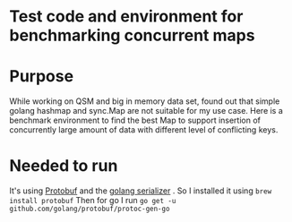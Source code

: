 # Test code and environment for benchmarking concurrent maps

# Purpose
While working on QSM and big in memory data set, found out that simple golang hashmap and sync.Map are not suitable for my use case.
Here is a benchmark environment to find the best Map to support insertion of concurrently large amount of data with different level of conflicting keys.

# Needed to run
It's using [Protobuf](https://developers.google.com/protocol-buffers/) and the [golang serializer](https://github.com/golang/protobuf) .
So I installed it using `brew install protobuf`
Then for go I run `go get -u github.com/golang/protobuf/protoc-gen-go`

